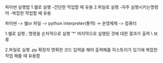 파이썬 실행법
1.쉘로 실행
-간단한 작업할 때 유용
2.파일로 실행
-자주 실행시키는명령어
-복잡한 작업할 때 유용

파이썬 -> 쉘or 파일 -> python interpreter(통역) -> 운영체제 -> 컴퓨터

1.쉘로 실행
; 명령을 순차적으로 실행
'*' 마지막으로 실행된 것에 대한 결과가 출력
\ 보류

2.파일로 실행
.py 확장자
명확한 코드 입력을 해야 출력해줌
히스토리가 있기에 복잡한 작업 해줄 때 유용함
